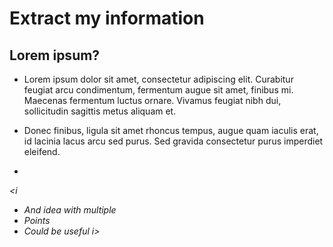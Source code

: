 # Extract my information

## Lorem ipsum?

* Lorem ipsum dolor sit amet, consectetur adipiscing elit. Curabitur feugiat arcu condimentum, fermentum augue sit amet, finibus mi. Maecenas fermentum luctus ornare. Vivamus feugiat nibh dui, sollicitudin sagittis metus aliquam et. 

* Donec finibus, ligula sit amet rhoncus tempus, augue quam iaculis erat, id lacinia lacus arcu sed purus. Sed gravida consectetur purus imperdiet eleifend. 

* <i A programming tutorial where you just follow along i>

<i
* And idea with multiple
* Points
* Could be useful
i>

